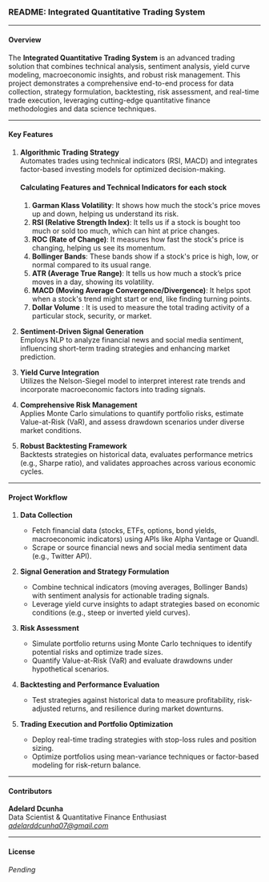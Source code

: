 ### **README: Integrated Quantitative Trading System**

---

#### **Overview**  
The **Integrated Quantitative Trading System** is an advanced trading solution that combines technical analysis, sentiment analysis, yield curve modeling, macroeconomic insights, and robust risk management. This project demonstrates a comprehensive end-to-end process for data collection, strategy formulation, backtesting, risk assessment, and real-time trade execution, leveraging cutting-edge quantitative finance methodologies and data science techniques.

---

#### **Key Features**  
1. **Algorithmic Trading Strategy**  
   Automates trades using technical indicators (RSI, MACD) and integrates factor-based investing models for optimized decision-making.  
   #### Calculating Features and Technical Indicators for each stock
      1. **Garman Klass Volatility**: It shows how much the stock's price moves up and down, helping us understand its risk.  
      2. **RSI (Relative Strength Index)**: It tells us if a stock is bought too much or sold too much, which can hint at price changes.  
      3. **ROC (Rate of Change)**: It measures how fast the stock's price is changing, helping us see its momentum.  
      4. **Bollinger Bands**: These bands show if a stock's price is high, low, or normal compared to its usual range.  
      5. **ATR (Average True Range)**: It tells us how much a stock’s price moves in a day, showing its volatility.  
      6. **MACD (Moving Average Convergence/Divergence)**: It helps spot when a stock's trend might start or end, like finding turning points.
      7. **Dollar Volume** : It is used to measure the total trading activity of a particular stock, security, or market.

2. **Sentiment-Driven Signal Generation**  
   Employs NLP to analyze financial news and social media sentiment, influencing short-term trading strategies and enhancing market prediction.  

3. **Yield Curve Integration**  
   Utilizes the Nelson-Siegel model to interpret interest rate trends and incorporate macroeconomic factors into trading signals.  

4. **Comprehensive Risk Management**  
   Applies Monte Carlo simulations to quantify portfolio risks, estimate Value-at-Risk (VaR), and assess drawdown scenarios under diverse market conditions.  

5. **Robust Backtesting Framework**  
   Backtests strategies on historical data, evaluates performance metrics (e.g., Sharpe ratio), and validates approaches across various economic cycles.  

---

#### **Project Workflow**  

1. **Data Collection**  
   - Fetch financial data (stocks, ETFs, options, bond yields, macroeconomic indicators) using APIs like Alpha Vantage or Quandl.  
   - Scrape or source financial news and social media sentiment data (e.g., Twitter API).  

2. **Signal Generation and Strategy Formulation**  
   - Combine technical indicators (moving averages, Bollinger Bands) with sentiment analysis for actionable trading signals.  
   - Leverage yield curve insights to adapt strategies based on economic conditions (e.g., steep or inverted yield curves).  

3. **Risk Assessment**  
   - Simulate portfolio returns using Monte Carlo techniques to identify potential risks and optimize trade sizes.  
   - Quantify Value-at-Risk (VaR) and evaluate drawdowns under hypothetical scenarios.  

4. **Backtesting and Performance Evaluation**  
   - Test strategies against historical data to measure profitability, risk-adjusted returns, and resilience during market downturns.  

5. **Trading Execution and Portfolio Optimization**  
   - Deploy real-time trading strategies with stop-loss rules and position sizing.  
   - Optimize portfolios using mean-variance techniques or factor-based modeling for risk-return balance.  

---

#### **Contributors**  

**Adelard Dcunha**  
Data Scientist & Quantitative Finance Enthusiast  
*adelarddcunha07@gmail.com*  

---

#### **License**  
*Pending*  